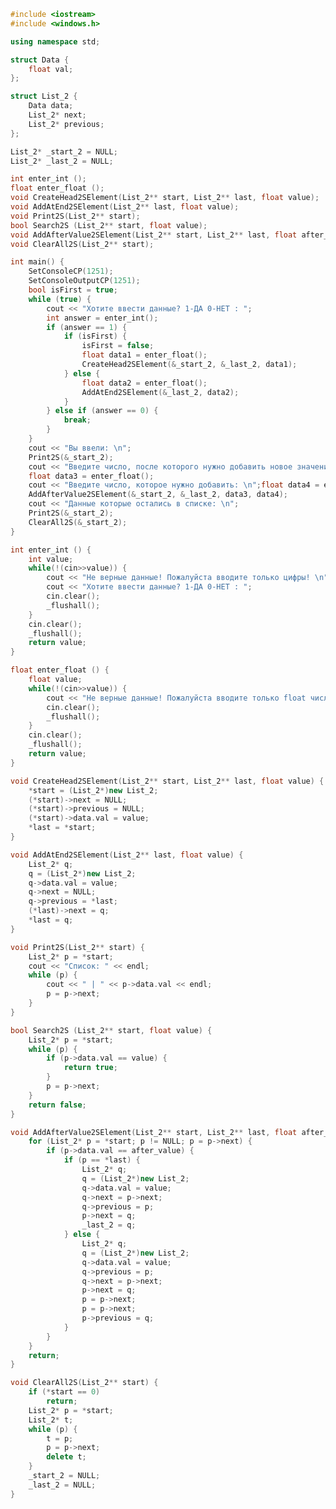 ﻿```c++
#include <iostream>
#include <windows.h>

using namespace std;

struct Data {
	float val;
};

struct List_2 {
	Data data;
	List_2* next;
	List_2* previous;
};

List_2* _start_2 = NULL;
List_2* _last_2 = NULL;

int enter_int ();
float enter_float ();
void CreateHead2SElement(List_2** start, List_2** last, float value);
void AddAtEnd2SElement(List_2** last, float value);
void Print2S(List_2** start);
bool Search2S (List_2** start, float value);
void AddAfterValue2SElement(List_2** start, List_2** last, float after_value, float value);
void ClearAll2S(List_2** start);

int main() {
	SetConsoleCP(1251);
	SetConsoleOutputCP(1251);
	bool isFirst = true;
	while (true) {
		cout << "Хотите ввести данные? 1-ДА 0-НЕТ : ";
		int answer = enter_int();
		if (answer == 1) {
			if (isFirst) {
				isFirst = false;
				float data1 = enter_float();
				CreateHead2SElement(&_start_2, &_last_2, data1);
			} else {
				float data2 = enter_float();
				AddAtEnd2SElement(&_last_2, data2);
			}
		} else if (answer == 0) {
			break;
		}
	}
	cout << "Вы ввели: \n";
	Print2S(&_start_2);
	cout << "Введите число, после которого нужно добавить новое значение: \n";
	float data3 = enter_float();
	cout << "Введите число, которое нужно добавить: \n";float data4 = enter_float();
	AddAfterValue2SElement(&_start_2, &_last_2, data3, data4);
	cout << "Данные которые остались в списке: \n";
	Print2S(&_start_2);
	ClearAll2S(&_start_2);
}

int enter_int () {
	int value;
	while(!(cin>>value)) {
		cout << "Не верные данные! Пожалуйста вводите только цифры! \n";
		cout << "Хотите ввести данные? 1-ДА 0-НЕТ : ";
		cin.clear();
		_flushall();
	}
	cin.clear();
	_flushall();
	return value;
}

float enter_float () {
	float value;
	while(!(cin>>value)) {
		cout << "Не верные данные! Пожалуйста вводите только float числа! \n";
		cin.clear();
		_flushall();
	}
	cin.clear();
	_flushall();
	return value;
}

void CreateHead2SElement(List_2** start, List_2** last, float value) {
	*start = (List_2*)new List_2;
	(*start)->next = NULL;
	(*start)->previous = NULL;
	(*start)->data.val = value;
	*last = *start;
}

void AddAtEnd2SElement(List_2** last, float value) {
	List_2* q;
	q = (List_2*)new List_2;
	q->data.val = value;
	q->next = NULL;
	q->previous = *last;
	(*last)->next = q;
	*last = q;
}

void Print2S(List_2** start) {
	List_2* p = *start;
	cout << "Список: " << endl;
	while (p) {
		cout << " | " << p->data.val << endl;
		p = p->next;
	}
}

bool Search2S (List_2** start, float value) {
	List_2* p = *start;
	while (p) {
		if (p->data.val == value) {
			return true;
		}
		p = p->next;
	}
	return false;
}

void AddAfterValue2SElement(List_2** start, List_2** last, float after_value, float value) {
	for (List_2* p = *start; p != NULL; p = p->next) {
		if (p->data.val == after_value) {
			if (p == *last) {
				List_2* q;
				q = (List_2*)new List_2;
				q->data.val = value;
				q->next = p->next;
				q->previous = p;
				p->next = q;
				_last_2 = q;
			} else {
				List_2* q;
				q = (List_2*)new List_2;
				q->data.val = value;
				q->previous = p;
				q->next = p->next;
				p->next = q;
				p = p->next;
				p = p->next;
				p->previous = q;
			}
		}
	}
	return;
}

void ClearAll2S(List_2** start) {
	if (*start == 0)
		return;
	List_2* p = *start;
	List_2* t;
	while (p) {
		t = p;
		p = p->next;
		delete t;
	}
	_start_2 = NULL;
	_last_2 = NULL;
}

```
